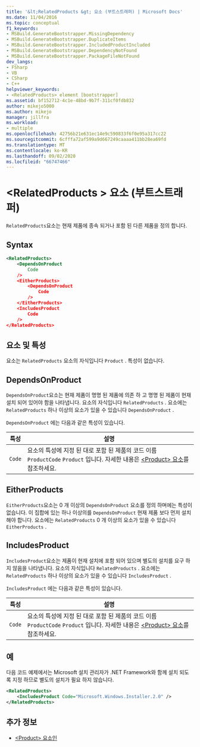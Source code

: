 ```yaml
---
title: '&lt;RelatedProducts &gt; 요소 (부트스트래퍼) | Microsoft Docs'
ms.date: 11/04/2016
ms.topic: conceptual
f1_keywords:
- MSBuild.GenerateBootstrapper.MissingDependency
- MSBuild.GenerateBootstrapper.DuplicateItems
- MSBuild.GenerateBootstrapper.IncludedProductIncluded
- MSBuild.GenerateBootstrapper.DependencyNotFound
- MSBuild.GenerateBootstrapper.PackageFileNotFound
dev_langs:
- FSharp
- VB
- CSharp
- C++
helpviewer_keywords:
- <RelatedProducts> element [bootstrapper]
ms.assetid: bf152712-4c1e-48bd-9b7f-311cf0fdb832
author: mikejo5000
ms.author: mikejo
manager: jillfra
ms.workload:
- multiple
ms.openlocfilehash: 42756b21e631ec14e9c590833f6f0e95a317cc22
ms.sourcegitcommit: 6cfffa72af599a9d667249caaaa411bb28ea69fd
ms.translationtype: MT
ms.contentlocale: ko-KR
ms.lasthandoff: 09/02/2020
ms.locfileid: "66747466"
---
```

# <a name="ltrelatedproductsgt-element-bootstrapper"></a>&lt;RelatedProducts &gt; 요소 (부트스트래퍼)
`RelatedProducts`요소는 현재 제품에 종속 되거나 포함 된 다른 제품을 정의 합니다.

## <a name="syntax"></a>Syntax

```xml
<RelatedProducts>
    <DependsOnProduct
        Code
    />
    <EitherProducts>
        <DependsOnProduct
            Code
        />
    </EitherProducts>
    <IncludesProduct
        Code
    />
</RelatedProducts>
```

## <a name="elements-and-attributes"></a>요소 및 특성
 요소는 `RelatedProducts` 요소의 자식입니다 `Product` . 특성이 없습니다.

## <a name="dependsonproduct"></a>DependsOnProduct
 `DependsOnProduct`요소는 현재 제품이 명명 된 제품에 의존 하 고 명명 된 제품이 현재 설치 되어 있어야 함을 나타냅니다. 요소의 자식입니다 `RelatedProducts` . 요소에는 `RelatedProducts` 하나 이상의 요소가 있을 수 있습니다 `DependsOnProduct` .

 `DependsOnProduct` 에는 다음과 같은 특성이 있습니다.

|특성|설명|
|---------------|-----------------|
|`Code`|요소의 특성에 지정 된 대로 포함 된 제품의 코드 이름 `ProductCode` `Product` 입니다. 자세한 내용은 [\<Product> 요소](../deployment/product-element-bootstrapper.md)를 참조하세요.|

## <a name="eitherproducts"></a>EitherProducts
 `EitherProducts`요소는 0 개 이상의 `DependsOnProduct` 요소를 정의 하며에는 특성이 없습니다. 이 집합에 있는 하나 이상의를 `DependsOnProduct` 현재 제품 보다 먼저 설치 해야 합니다. 요소에는 `RelatedProducts` 0 개 이상의 요소가 있을 수 있습니다 `EitherProducts` .

## <a name="includesproduct"></a>IncludesProduct
 `IncludesProduct`요소는 제품이 현재 설치에 포함 되어 있으며 별도의 설치를 요구 하지 않음을 나타냅니다. 요소의 자식입니다 `RelatedProducts` . 요소에는 `RelatedProducts` 하나 이상의 요소가 있을 수 있습니다 `IncludesProduct` .

 `IncludesProduct` 에는 다음과 같은 특성이 있습니다.

|특성|설명|
|---------------|-----------------|
|`Code`|요소의 특성에 지정 된 대로 포함 된 제품의 코드 이름 `ProductCode` `Product` 입니다. 자세한 내용은 [\<Product> 요소](../deployment/product-element-bootstrapper.md)를 참조하세요.|

## <a name="example"></a>예
 다음 코드 예제에서는 Microsoft 설치 관리자가 .NET Framework와 함께 설치 되도록 지정 하므로 별도의 설치가 필요 하지 않습니다.

```xml
<RelatedProducts>
    <IncludesProduct Code="Microsoft.Windows.Installer.2.0" />
</RelatedProducts>
```

## <a name="see-also"></a>추가 정보
- [\<Product> 요소인](../deployment/product-element-bootstrapper.md)